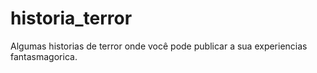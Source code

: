 # historia_terror
Algumas historias de terror onde você pode publicar a sua experiencias fantasmagorica.
